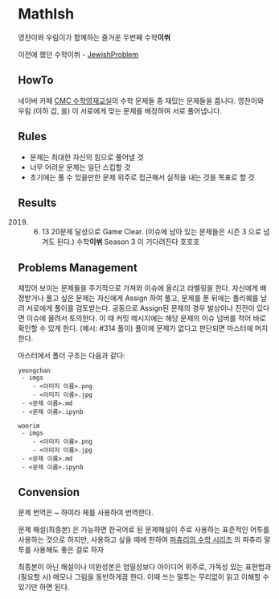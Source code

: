 # MathIsh

영찬이와 우림이가 함께하는 즐거운 두번째 수학**이쒸**

이전에 했던 수학이쒸 - [JewishProblem](https://github.com/Big-BlueBerry/JewishProblems)

## HowTo

네이버 카페 [CMC 수학영재교실](https://cafe.naver.com/cmcmathematics)의 수학 문제들 중 재밌는 문제들을 풉니다. 영찬이와 우림 (이하 갑, 을) 이 서로에게 맞는 문제를 배정하여 서로 풀어냅니다.

## Rules

 - 문제는 최대한 자신의 힘으로 풀어낼 것
 - 너무 어려운 문제는 일단 스킵할 것
 - 초기에는 풀 수 있을만한 문제 위주로 접근해서 실적을 내는 것을 목표로 할 것

## Results
2019. 06. 13 20문제 달성으로 Game Clear. (이슈에 남아 있는 문제들은 시즌 3 으로 넘겨도 된다.) 수학**이쒸** Season 3 이 기다려진다 호호호 

## Problems Management

재밌어 보이는 문제들을 주기적으로 가져와 이슈에 올리고 라벨링을 한다. 자신에게 배정받거나 풀고 싶은 문제는 자신에게 Assign 하여 풀고, 문제를 푼 뒤에는 풀리퀘를 날려 서로에게 풀이를 검토받는다. 공동으로 Assign된 문제의 경우 발상이나 진전이 있다면 이슈에 올려서 토의한다. 이 때 커밋 메시지에는 해당 문제의 이슈 넘버를 적어 바로 확인할 수 있게 한다. (예시: #314 풀이) 풀이에 문제가 없다고 판단되면 마스터에 머지한다. 

마스터에서 폴더 구조는 다음과 같다:

```
yeongchan
 - imgs
    - <이미지 이름>.png
    - <이미지 이름>.jpg
 - <문제 이름>.md
 - <문제 이름>.ipynb

woorim
 - imgs
    - <이미지 이름>.png
    - <이미지 이름>.jpg
 - <문제 이름>.md
 - <문제 이름>.ipynb
```

## Convension

문제 번역은 ~ 하여라 체를 사용하여 번역한다.

문제 해설(최종본) 은 가능하면 한국어로 된 문제해설이 주로 사용하는 표준적인 어투를 사용하는 것으로 하지만, 사용하고 싶을 때에 한하여
[파츄리의 수학 시리즈](https://www.facebook.com/PatchouliMathSeries) 의 파츄리 말투를 사용해도 좋은 걸로 하자

최종본이 아닌 해설이나 미완성본은 엄밀성보다 아이디어 위주로, 가독성 있는 표현법과 (필요할 시) 메모나 그림을 동반하게끔 한다.
이때 쓰는 말투는 무리없이 읽고 이해할 수 있기만 하면 된다.






